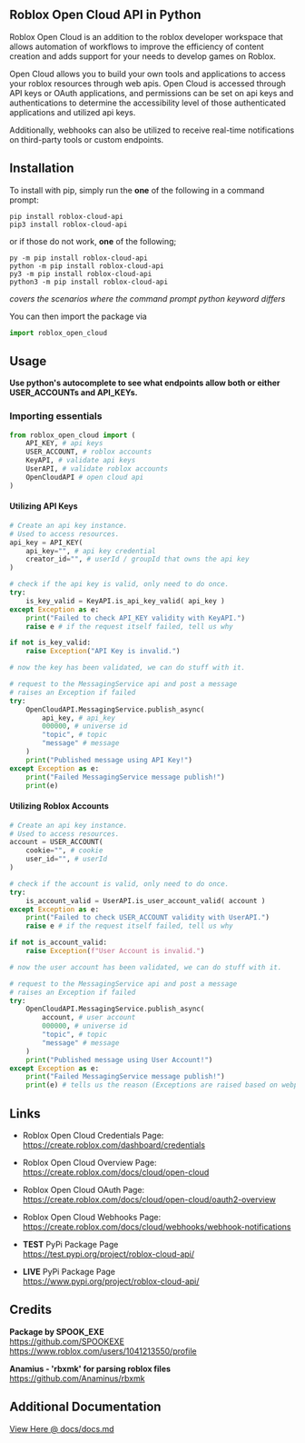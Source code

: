 
## Roblox Open Cloud API in Python

Roblox Open Cloud is an addition to the roblox developer workspace that allows automation of workflows to improve the efficiency of content creation and adds support for your needs to develop games on Roblox.

Open Cloud allows you to build your own tools and applications to access your roblox resources through web apis. Open Cloud is accessed through API keys or OAuth applications, and permissions can be set on api keys and authentications to determine the accessibility level of those authenticated applications and utilized api keys.

Additionally, webhooks can also be utilized to receive real-time notifications on third-party tools or custom endpoints.

## Installation

To install with pip, simply run the **one** of the following in a command prompt:

``pip install roblox-cloud-api``  
``pip3 install roblox-cloud-api``  

or if those do not work, **one** of the following;  

``py -m pip install roblox-cloud-api``  
``python -m pip install roblox-cloud-api``  
``py3 -m pip install roblox-cloud-api``  
``python3 -m pip install roblox-cloud-api``  

*covers the scenarios where the command prompt python keyword differs*

You can then import the package via
```py
import roblox_open_cloud
```

## Usage

**Use python's autocomplete to see what endpoints allow both or either USER_ACCOUNTs and API_KEYs.**

### Importing essentials
```py
from roblox_open_cloud import (
	API_KEY, # api keys
	USER_ACCOUNT, # roblox accounts
	KeyAPI, # validate api keys
	UserAPI, # validate roblox accounts
	OpenCloudAPI # open cloud api
)
```

#### Utilizing API Keys

```py
# Create an api key instance.
# Used to access resources.
api_key = API_KEY(
	api_key="", # api key credential
	creator_id="", # userId / groupId that owns the api key
)

# check if the api key is valid, only need to do once.
try:
	is_key_valid = KeyAPI.is_api_key_valid( api_key )
except Exception as e:
	print("Failed to check API_KEY validity with KeyAPI.")
	raise e # if the request itself failed, tell us why

if not is_key_valid:
	raise Exception("API Key is invalid.")

# now the key has been validated, we can do stuff with it.

# request to the MessagingService api and post a message
# raises an Exception if failed
try:
	OpenCloudAPI.MessagingService.publish_async(
		api_key, # api_key
		000000, # universe id
		"topic", # topic
		"message" # message
	)
	print("Published message using API Key!")
except Exception as e:
	print("Failed MessagingService message publish!")
	print(e)
```

#### Utilizing Roblox Accounts

```py
# Create an api key instance.
# Used to access resources.
account = USER_ACCOUNT(
	cookie="", # cookie
	user_id="", # userId
)

# check if the account is valid, only need to do once.
try:
	is_account_valid = UserAPI.is_user_account_valid( account )
except Exception as e:
	print("Failed to check USER_ACCOUNT validity with UserAPI.")
	raise e # if the request itself failed, tell us why

if not is_account_valid:
	raise Exception(f"User Account is invalid.")

# now the user account has been validated, we can do stuff with it.

# request to the MessagingService api and post a message
# raises an Exception if failed
try:
	OpenCloudAPI.MessagingService.publish_async(
		account, # user account
		000000, # universe id
		"topic", # topic
		"message" # message
	)
	print("Published message using User Account!")
except Exception as e:
	print("Failed MessagingService message publish!")
	print(e) # tells us the reason (Exceptions are raised based on webpoint responses.)
```

## Links

- Roblox Open Cloud Credentials Page:  
https://create.roblox.com/dashboard/credentials

- Roblox Open Cloud Overview Page:  
https://create.roblox.com/docs/cloud/open-cloud

- Roblox Open Cloud OAuth Page:  
https://create.roblox.com/docs/cloud/open-cloud/oauth2-overview

- Roblox Open Cloud Webhooks Page:  
https://create.roblox.com/docs/cloud/webhooks/webhook-notifications

- **TEST** PyPi Package Page  
https://test.pypi.org/project/roblox-cloud-api/

- **LIVE** PyPi Package Page  
https://www.pypi.org/project/roblox-cloud-api/

## Credits

**Package by SPOOK_EXE**  
https://github.com/SPOOKEXE  
https://www.roblox.com/users/1041213550/profile  

**Anamius - 'rbxmk' for parsing roblox files**  
https://github.com/Anaminus/rbxmk

## Additional Documentation

[View Here @ docs/docs.md](docs/docs.md)
